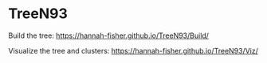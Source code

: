 # TreeN93

Build the tree: https://hannah-fisher.github.io/TreeN93/Build/

Visualize the tree and clusters: https://hannah-fisher.github.io/TreeN93/Viz/
